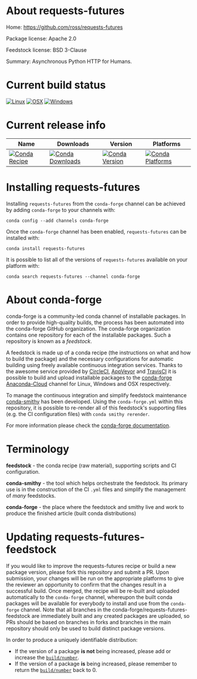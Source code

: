 About requests-futures
======================

Home: https://github.com/ross/requests-futures

Package license: Apache 2.0

Feedstock license: BSD 3-Clause

Summary: Asynchronous Python HTTP for Humans.



Current build status
====================

[![Linux](https://img.shields.io/circleci/project/github/conda-forge/requests-futures-feedstock/master.svg?label=Linux)](https://circleci.com/gh/conda-forge/requests-futures-feedstock)
[![OSX](https://img.shields.io/travis/conda-forge/requests-futures-feedstock/master.svg?label=macOS)](https://travis-ci.org/conda-forge/requests-futures-feedstock)
[![Windows](https://img.shields.io/appveyor/ci/conda-forge/requests-futures-feedstock/master.svg?label=Windows)](https://ci.appveyor.com/project/conda-forge/requests-futures-feedstock/branch/master)

Current release info
====================

| Name | Downloads | Version | Platforms |
| --- | --- | --- | --- |
| [![Conda Recipe](https://img.shields.io/badge/recipe-requests--futures-green.svg)](https://anaconda.org/conda-forge/requests-futures) | [![Conda Downloads](https://img.shields.io/conda/dn/conda-forge/requests-futures.svg)](https://anaconda.org/conda-forge/requests-futures) | [![Conda Version](https://img.shields.io/conda/vn/conda-forge/requests-futures.svg)](https://anaconda.org/conda-forge/requests-futures) | [![Conda Platforms](https://img.shields.io/conda/pn/conda-forge/requests-futures.svg)](https://anaconda.org/conda-forge/requests-futures) |

Installing requests-futures
===========================

Installing `requests-futures` from the `conda-forge` channel can be achieved by adding `conda-forge` to your channels with:

```
conda config --add channels conda-forge
```

Once the `conda-forge` channel has been enabled, `requests-futures` can be installed with:

```
conda install requests-futures
```

It is possible to list all of the versions of `requests-futures` available on your platform with:

```
conda search requests-futures --channel conda-forge
```


About conda-forge
=================

conda-forge is a community-led conda channel of installable packages.
In order to provide high-quality builds, the process has been automated into the
conda-forge GitHub organization. The conda-forge organization contains one repository
for each of the installable packages. Such a repository is known as a *feedstock*.

A feedstock is made up of a conda recipe (the instructions on what and how to build
the package) and the necessary configurations for automatic building using freely
available continuous integration services. Thanks to the awesome service provided by
[CircleCI](https://circleci.com/), [AppVeyor](https://www.appveyor.com/)
and [TravisCI](https://travis-ci.org/) it is possible to build and upload installable
packages to the [conda-forge](https://anaconda.org/conda-forge)
[Anaconda-Cloud](https://anaconda.org/) channel for Linux, Windows and OSX respectively.

To manage the continuous integration and simplify feedstock maintenance
[conda-smithy](https://github.com/conda-forge/conda-smithy) has been developed.
Using the ``conda-forge.yml`` within this repository, it is possible to re-render all of
this feedstock's supporting files (e.g. the CI configuration files) with ``conda smithy rerender``.

For more information please check the [conda-forge documentation](https://conda-forge.org/docs/).

Terminology
===========

**feedstock** - the conda recipe (raw material), supporting scripts and CI configuration.

**conda-smithy** - the tool which helps orchestrate the feedstock.
                   Its primary use is in the construction of the CI ``.yml`` files
                   and simplify the management of *many* feedstocks.

**conda-forge** - the place where the feedstock and smithy live and work to
                  produce the finished article (built conda distributions)


Updating requests-futures-feedstock
===================================

If you would like to improve the requests-futures recipe or build a new
package version, please fork this repository and submit a PR. Upon submission,
your changes will be run on the appropriate platforms to give the reviewer an
opportunity to confirm that the changes result in a successful build. Once
merged, the recipe will be re-built and uploaded automatically to the
`conda-forge` channel, whereupon the built conda packages will be available for
everybody to install and use from the `conda-forge` channel.
Note that all branches in the conda-forge/requests-futures-feedstock are
immediately built and any created packages are uploaded, so PRs should be based
on branches in forks and branches in the main repository should only be used to
build distinct package versions.

In order to produce a uniquely identifiable distribution:
 * If the version of a package **is not** being increased, please add or increase
   the [``build/number``](https://conda.io/docs/user-guide/tasks/build-packages/define-metadata.html#build-number-and-string).
 * If the version of a package **is** being increased, please remember to return
   the [``build/number``](https://conda.io/docs/user-guide/tasks/build-packages/define-metadata.html#build-number-and-string)
   back to 0.
